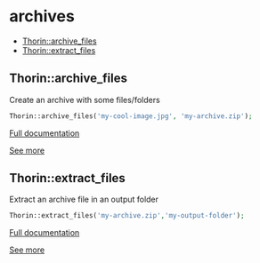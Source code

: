 # archives

- [Thorin::archive_files](#Thorin_archive_files)
- [Thorin::extract_files](#Thorin_extract_files)
<a name="Thorin_archive_files"></a>
## Thorin::archive_files
Create an archive with some files/folders
```php
Thorin::archive_files('my-cool-image.jpg', 'my-archive.zip');
```

[Full documentation](/doc/src/functions/archives/t_archive_files.md)

[See more](https://github.com/wapmorgan/UnifiedArchive)

<a name="Thorin_extract_files"></a>
## Thorin::extract_files
Extract an archive file in an output folder
```php
Thorin::extract_files('my-archive.zip','my-output-folder');
```

[Full documentation](/doc/src/functions/archives/t_extract_files.md)

[See more](https://github.com/wapmorgan/UnifiedArchive)

